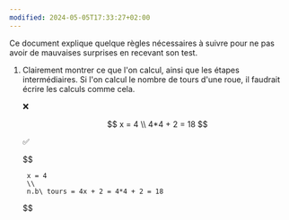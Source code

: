 ```yaml
---
modified: 2024-05-05T17:33:27+02:00
---
```

Ce document explique quelque règles nécessaires à suivre pour ne pas avoir de mauvaises surprises en recevant son test.

1. Clairement montrer ce que l'on calcul, ainsi que les étapes intermédiaires. Si l'on calcul le nombre de tours d'une roue, il faudrait écrire les calculs comme cela.

    ❌

    $$
        x = 4
        \\
        4*4 + 2 = 18
    $$

    ✅

    $$

        x = 4
        \\
        n.b\ tours = 4x + 2 = 4*4 + 2 = 18
    $$
